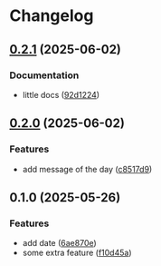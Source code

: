 # Changelog

## [0.2.1](https://github.com/nmelepat/release-test/compare/hello-x@v0.2.0...hello-x@v0.2.1) (2025-06-02)


### Documentation

* little docs ([92d1224](https://github.com/nmelepat/release-test/commit/92d122484414d6bd6ff16f9f1e51297a85f8208f))

## [0.2.0](https://github.com/nmelepat/release-test/compare/hello-x@v0.1.0...hello-x@v0.2.0) (2025-06-02)


### Features

* add message of the day ([c8517d9](https://github.com/nmelepat/release-test/commit/c8517d9941b705e89e82903ae9588f8c7cd96b3c))

## 0.1.0 (2025-05-26)


### Features

* add date ([6ae870e](https://github.com/nmelepat/release-test/commit/6ae870e02606375286c7abf0f8cfd92261467202))
* some extra feature ([f10d45a](https://github.com/nmelepat/release-test/commit/f10d45a2191e1ef482f5c62cce10c1f92c38cdf6))
